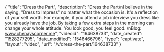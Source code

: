 {
    "title": "Dress the Part",
    "description": "Dress the Part\nI believe in the saying, \"Dress to Impress\" no matter what the occasion is.  It's a reflection of your self worth.  For example, if you attend a job interview you dress like you already have the job.  By taking a few extra steps in the morning can change your whole attitude.  You look good, you feel good. \nBlog: www.chenayscorner.me",
    "videoid": "164638733",
    "date_created": "1528277295",
    "date_modified": "1546466796",
    "type": "captivate",
    "layout": "video",
    "url": "\/v\/dress-the-part\/164638733"
}